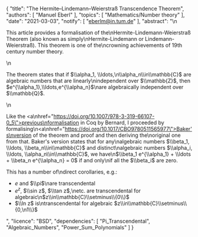 {
    "title": "The Hermite–Lindemann–Weierstraß Transcendence Theorem",
    "authors": [
        "Manuel Eberl"
    ],
    "topics": [
        "Mathematics/Number theory"
    ],
    "date": "2021-03-03",
    "notify": [
        "eberlm@in.tum.de"
    ],
    "abstract": "\n<p>This article provides a formalisation of the\nHermite-Lindemann-Weierstraß Theorem (also known as simply\nHermite-Lindemann or Lindemann-Weierstraß). This theorem is one of the\ncrowning achievements of 19th century number theory.</p>\n<p>The theorem states that if $\\alpha_1, \\ldots,\n\\alpha_n\\in\\mathbb{C}$ are algebraic numbers that are linearly\nindependent over $\\mathbb{Z}$, then $e^{\\alpha_1},\\ldots,e^{\\alpha_n}$\nare algebraically independent over $\\mathbb{Q}$.</p>\n<p>Like the <a\nhref=\"https://doi.org/10.1007/978-3-319-66107-0_5\">previous\nformalisation in Coq by Bernard</a>, I proceeded by formalising\n<a\nhref=\"https://doi.org/10.1017/CBO9780511565977\">Baker's\nversion of the theorem and proof</a> and then deriving the\noriginal one from that. Baker's version states that for any\nalgebraic numbers $\\beta_1, \\ldots, \\beta_n\\in\\mathbb{C}$ and distinct\nalgebraic numbers $\\alpha_i, \\ldots, \\alpha_n\\in\\mathbb{C}$, we have\n$\\beta_1 e^{\\alpha_1} + \\ldots + \\beta_n e^{\\alpha_n} = 0$ if and only\nif all the $\\beta_i$ are zero.</p> <p>This has a number of\ndirect corollaries, e.g.:</p> <ul> <li>$e$ and $\\pi$\nare transcendental</li> <li>$e^z$, $\\sin z$, $\\tan z$,\netc. are transcendental for algebraic\n$z\\in\\mathbb{C}\\setminus\\{0\\}$</li> <li>$\\ln z$ is\ntranscendental for algebraic $z\\in\\mathbb{C}\\setminus\\{0,\n1\\}$</li> </ul>",
    "licence": "BSD",
    "dependencies": [
        "Pi_Transcendental",
        "Algebraic_Numbers",
        "Power_Sum_Polynomials"
    ]
}